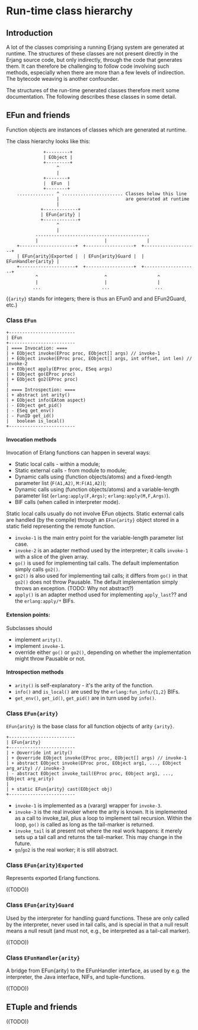 # Run-time class hierarchy

## Introduction

A lot of the classes comprising a running Erjang system are generated
at runtime. The structures of these classes are not present directly in
the Erjang source code, but only indirectly, through the code that
generates them.
It can therefore be challenging to follow code involving such methods,
especially when there are more than a few levels of indirection.
The bytecode weaving is another confounder.

The structures of the run-time generated classes therefore merit some
documentation.  The following describes these classes in some detail.

## EFun and friends

Function objects are instances of classes which are generated at runtime.

The class hierarchy looks like this:

                  +---------+
                  | EObject |
                  +---------+
                       ^
                       |
                  +--------+
                  |  EFun  |
                  +--------+
        .............. ^ ....................... Classes below this line
                       |                         are generated at runtime
                       |
                 +-------------+
                 | EFun{arity} |
                 +-------------+
                       ^
                       |
               -------------------------------------------
               |                         |               |
        +---------------------+  +------------------+  +--------------------+
        | EFun{arity}Exported |  | EFun{arity}Guard |  | EFunHandler{arity} |
        +---------------------+  +------------------+  +--------------------+
               ^                         ^                   ^
               |                         |                   |
              ...                       ...                 ...

(`{arity}` stands for integers; there is thus an EFun0 and and EFun2Guard, etc.)

### Class `EFun`

    +-------------------------
    | EFun
    +-------------------------
    | ==== Invocation: ====
    | + EObject invoke(EProc proc, EObject[] args) // invoke-1
    | + EObject invoke(EProc proc, EObject[] args, int offset, int len) // invoke-2
    | + EObject apply(EProc proc, ESeq args)
    | + EObject go(EProc proc)
    | + EObject go2(EProc proc)
    |
    | ==== Introspection: ====
    | + abstract int arity()
    | + EObject info(EAtom aspect)
    | - EObject get_pid()
    | - ESeq get_env()
    | - FunID get_id()
    |   boolean is_local()
    +-------------------------

#### Invocation methods

Invocation of Erlang functions can happen in several ways:

- Static local calls - within a module;
- Static external calls - from module to module;
- Dynamic calls using (function objects/atoms) and a fixed-length parameter list (`F(A1,A2)`, `M:F(A1,A2)`);
- Dynamic calls using (function objects/atoms) and a variable-length parameter list (`erlang:apply(F,Args)`; `erlang:apply(M,F,Args)`).
- BIF calls (when called in interpreter mode).

Static local calls usually do not involve EFun objects.
Static external calls are handled (by the compile) through an
`EFun{arity}` object stored in a static field representing the remote function.


- `invoke-1` is the main entry point for the variable-length parameter list case.
- `invoke-2` is an adapter method used by the interpreter; it calls `invoke-1` with a slice of the given array.
- `go()` is used for implementing tail calls. The default implementation simply calls `go2()`.
- `go2()` is also used for implementing tail calls; it differs from `go()` in that `go2()` does not throw Pausable. The default implementation simply throws an exception.
  (TODO: Why not abstract?)
- `apply()` is an adapter method used for implementing `apply_last`?? and the `erlang:apply/*` BIFs.

#### Extension points:
Subclasses should
- implement `arity()`.
- implement `invoke-1`.
- override either `go()` or `go2()`, depending
  on whether the implementation might throw Pausable or not.


#### Introspection methods

- `arity()` is self-explanatory - it's the arity of the function.
- `info()`  and `is_local()` are used by the `erlang:fun_info/{1,2}` BIFs.
- `get_env()`, `get_id()`, `get_pid()` are in turn used by `info()`.

### Class `EFun{arity}`

`EFun{arity}` is the base class for all function objects of arity `{arity}`.

    +-------------------------
    | EFun{arity}
    +-------------------------
    | + @override int arity()
    | + @override EObject invoke(EProc proc, EObject[] args) // invoke-1
    | + abstract EObject invoke(EProc proc, EObject arg1, ..., EObject arg_arity) // invoke-3
    | - abstract EObject invoke_tail(EProc proc, EObject arg1, ..., EObject arg_arity)
    |
    | + static EFun{arity} cast(EObject obj)
    +-------------------------

- `invoke-1` is implemented as a (vararg) wrapper for `invoke-3`.
- `invoke-3` is the real invoker where the arity is known. It is implemented as a call to invoke_tail, plus a loop to implement tail recursion. Within the loop, `go()` is called as long as the tail-marker is returned.
- `invoke_tail` is at present not where the real work happens: it merely sets up a tail call and returns the tail-marker. This may change in the future.
- `go`/`go2` is the real worker; it is still abstract.

### Class `EFun{arity}Exported`

Represents exported Erlang functions.

((TODO))

### Class `EFun{arity}Guard`

Used by the interpreter for handling guard functions.  These are only
called by the interpreter, never used in tail calls, and is special in
that a null result means a null result (and must not, e.g., be
interpreted as a tail-call marker).

((TODO))

### Class `EFunHandler{arity}`

A bridge from EFun{arity} to the EFunHandler interface, as used by e.g. the interpreter, the Java interface, NIFs, and tuple-functions.

((TODO))

## ETuple and friends

((TODO))
